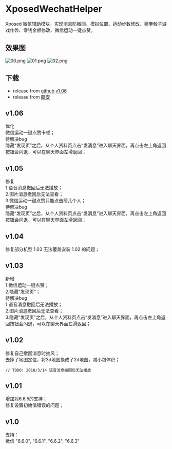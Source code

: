 # XposedWechatHelper
Xposed 微信辅助模块，实现消息防撤回、模拟位置、运动步数修改、猜拳骰子游戏作弊、零钱余额修改、微信运动一键点赞。
## 效果图
![00.png](https://raw.githubusercontent.com/wuxiaosu/XposedWechatHelper/master/screenshots/00.png)
![01.png](https://raw.githubusercontent.com/wuxiaosu/XposedWechatHelper/master/screenshots/01.png)
![02.png](https://raw.githubusercontent.com/wuxiaosu/XposedWechatHelper/master/screenshots/02.png)
## 下载
- release from [github](https://github.com/wuxiaosu/XposedWechatHelper/releases) [v1.06](https://github.com/wuxiaosu/XposedWechatHelper/releases/tag/v1.06) 
- release from [酷安](https://www.coolapk.com/apk/180057) 
## v1.06 
优化  
微信运动一键点赞卡顿；  
待解决bug  
隐藏“发现页”之后，从个人资料页点击“发消息”进入聊天界面，再点击左上角返回按钮会闪退，可以在聊天界面左滑返回；
## v1.05 
修复  
1.语音消息撤回后无法播放；  
2.图片消息撤回后无法查看；  
3.微信运动一键点赞只能点击前几个人；  
待解决bug  
隐藏“发现页”之后，从个人资料页点击“发消息”进入聊天界面，再点击左上角返回按钮会闪退，可以在聊天界面左滑返回；
## v1.04 
修复部分机型 1.03 无法覆盖安装 1.02 的问题；
## v1.03 
新增  
1.微信运动一键点赞；  
2.隐藏“发现页”；  
待解决bug  
1.语音消息撤回后无法播放；  
2.图片消息撤回后无法查看；  
3.隐藏“发现页”之后，从个人资料页点击“发消息”进入聊天界面，再点击左上角返回按钮会闪退，可以在聊天界面左滑返回；
## v1.02 
修复自己撤回消息时抽风；  
去掉了地图定位，将3d地图换成了2d地图，减小包体积；  
```
// TODO: 2018/3/14 语音消息撤回后无法播放
```
## v1.01 
增加对6.6.5的支持；  
修复设置初始值错误的问题；  
## v1.0  
支持：  
微信 "6.6.0", "6.6.1", "6.6.2", "6.6.3"  
